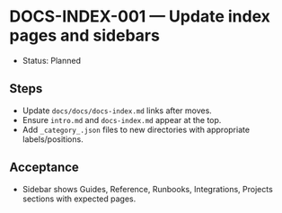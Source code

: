 # DOCS-INDEX-001 — Update index pages and sidebars

- Status: Planned

## Steps

- Update `docs/docs/docs-index.md` links after moves.
- Ensure `intro.md` and `docs-index.md` appear at the top.
- Add `_category_.json` files to new directories with appropriate labels/positions.

## Acceptance

- Sidebar shows Guides, Reference, Runbooks, Integrations, Projects sections with expected pages.
